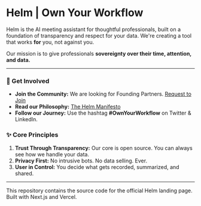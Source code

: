 # Helm | Own Your Workflow


Helm is the AI meeting assistant for thoughtful professionals, built on a foundation of transparency and respect for your data. We're creating a tool that works **for** you, not against you.

Our mission is to give professionals **sovereignty over their time, attention, and data.**

---

### 🚀 Get Involved

*   **Join the Community:** We are looking for Founding Partners. [Request to Join](https://your-domain.com/#signup) <!-- Replace with your live domain later -->
*   **Read our Philosophy:** [The Helm Manifesto](https://your-github-username.github.io/helm-manifesto/) <!-- Replace with your Manifesto link -->
*   **Follow our Journey:** Use the hashtag **#OwnYourWorkflow** on Twitter & LinkedIn.

### ✨ Core Principles

1.  **Trust Through Transparency:** Our core is open source. You can always see how we handle your data.
2.  **Privacy First:** No intrusive bots. No data selling. Ever.
3.  **User in Control:** You decide what gets recorded, summarized, and shared.

---

This repository contains the source code for the official Helm landing page. Built with Next.js and Vercel.
